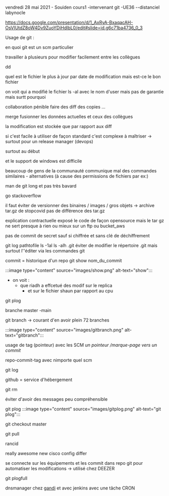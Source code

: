 vendredi 28 mai 2021 - Souiden cours1 -intervenant git -UE36 --distanciel
labynocle


https://docs.google.com/presentation/d/1_AxRyA-BxaqacAH-OsVIUtdZ8oW4Dv9ZuoYDiHdlbL0/edit#slide=id.g6c71ba4736_0_3

Usage de git :

en quoi git est un scm particulier


travailler à plusieurs pour modifier facilement entre les collègues


dd


quel est le fichier le plus à jour par date de modification mais est-ce le bon fichier


on voit qui a modifié le fichier ls -al avec le nom d'user mais pas de garantie mais surtt pourquoi


collaboration pénible faire des diff des copies ...


merge fusionner les données actuelles et ceux des collègues 

la modification est stockée que par rapport aux diff


si c'est facile à utiliser de façon standard c'est complexe à maîtriser -> surtout pour un release manager (devops)


surtout au début

et le support de windows est difficile

beaucoup de gens de la communauté communique mal des commandes similaires - alternatives (à cause des permissions de fichiers par ex:)



man de git long et pas très bavard


go stackoverflow


il faut éviter de versionner des binaires / images / gros objets 
-> archive tar.gz de stopcovid 
pas de différence des tar.gz


explication contractuelle exposé le code de façon opensource mais le tar gz ne sert presque à rien ou mieux sur un ftp ou bucket_aws

pas de commit de secret sauf si chiffrée et sans clé de déchiffrement


git log pathtofile
ls -1al
ls -alh .git
éviter de modifier le répertoire .git mais surtout l''éditer via les commandes git

commit = historique d'un repo
git show nom_du_commit

:::image type="content" source="images/show.png" alt-text="show":::

- on voit :
    - que riadh a effcetué des modif sur le replica
        - et sur le fichier shaun par rapport au cpu

git plog


branche master -main


git branch -> courant d'en avoir plein 72 branches

:::image type="content" source="images/gitbranch.png" alt-text="gitbranch":::


usage de tag (pointeur) avec les SCM *un pointeur /marque-page vers un commit*

repo-commit-tag avec nimporte quel scm


git log


github = service d'hébergement

git rm



éviter d'avoir des messages peu compréhensible

git plog
:::image type="content" source="images/gitplog.png" alt-text="git plog":::



git checkout master


git pull


rancid

really awesome new cisco config differ

se connecte sur les équipements et les commit dans repo git pour automatiser les modifications  -> utilisé chez DEEZER


git plogfull


dnsmanager chez [gandi](https://www.gandi.net/fr) et avec jenkins avec une tâche CRON


